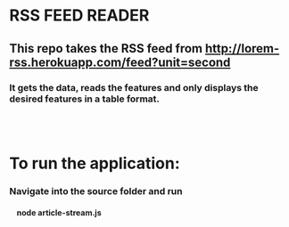 # RSS FEED READER
## This repo takes the RSS feed from http://lorem-rss.herokuapp.com/feed?unit=second
### It gets the data, reads the features and only displays the desired features in a table format.
<br/><br/>
# To run the application:
### Navigate into the source folder and run 
#### &nbsp;&nbsp;&nbsp; node article-stream.js
